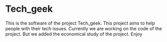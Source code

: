 # Tech_geek
This is the software of the project Tech_geek. This project aims to help people with their tech issues. Currently we are working on the code of the project. But we added the economical study of the project. Enjoy 
